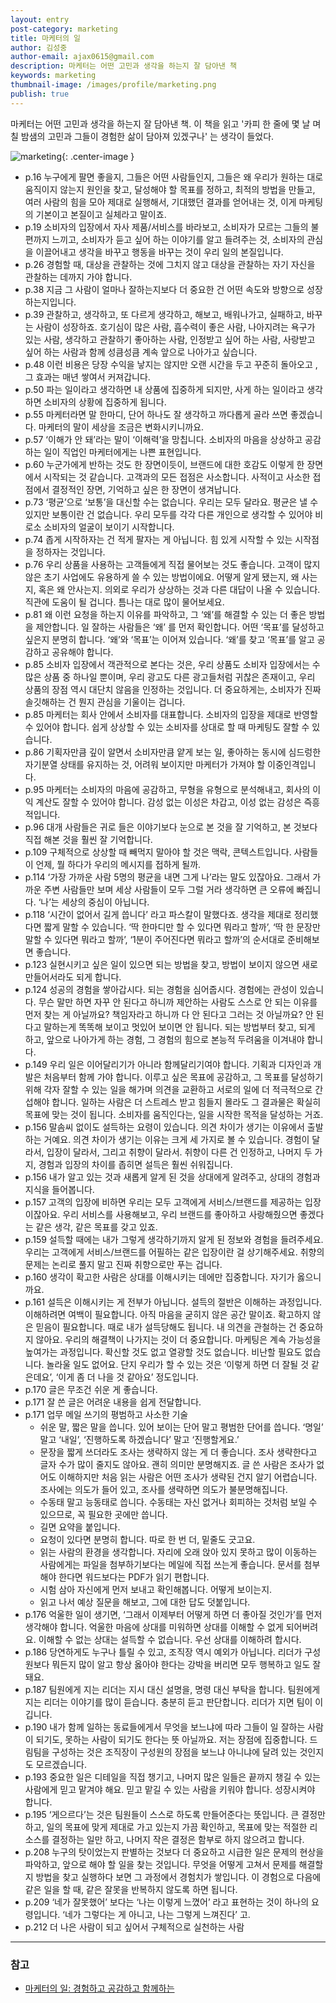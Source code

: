 ```yaml
---
layout: entry
post-category: marketing
title: 마케터의 일
author: 김성중
author-email: ajax0615@gmail.com
description: 마케터는 어떤 고민과 생각을 하는지 잘 담아낸 책
keywords: marketing
thumbnail-image: /images/profile/marketing.png
publish: true
---
```


마케터는 어떤 고민과 생각을 하는지 잘 담아낸 책. 이 책을 읽고 '카피 한 줄에 몇 날 며칠 밤샘의 고민과 그들이 경험한 삶이 담아져 있겠구나' 는 생각이 들었다.

![marketing](/images/2022/01/23/marketing.jpeg "marketing"){: .center-image }

- p.16 누구에게 팔면 좋을지, 그들은 어떤 사람들인지, 그들은 왜 우리가 원하는 대로 움직이지 않는지 원인을 찾고, 달성해야 할 목표를 정하고, 최적의 방법을 만들고, 여러 사람의 힘을 모아 제대로 실행해서, 기대했던 결과를 얻어내는 것, 이게 마케팅의 기본이고 본질이고 실체라고 말이죠.
- p.19 소비자의 입장에서 자사 제품/서비스를 바라보고, 소비자가 모르는 그들의 불편까지 느끼고, 소비자가 듣고 싶어 하는 이야기를 알고 들려주는 것, 소비자의 관심을 이끌어내고 생각을 바꾸고 행동을 바꾸는 것이 우리 일의 본질입니다.
- p.26 경험할 때, 대상을 관찰하는 것에 그치지 않고 대상을 관찰하는 자기 자신을 관찰하는 데까지 가야 합니다.
- p.38 지금 그 사람이 얼마나 잘하는지보다 더 중요한 건 어떤 속도와 방향으로 성장하는지입니다.
- p.39 관찰하고, 생각하고, 또 다르게 생각하고, 해보고, 배워나가고, 실패하고, 바꾸는 사람이 성장하죠. 호기심이 많은 사람, 흡수력이 좋은 사람, 나아지려는 욕구가 있는 사람, 생각하고 관찰하기 좋아하는 사람, 인정받고 싶어 하는 사람, 사랑받고 싶어 하는 사람과 함께 성큼성큼 계속 앞으로 나아가고 싶습니다.
- p.48 이런 비용은 당장 수익을 낳지는 않지만 오랜 시간을 두고 꾸준히 돌아오고 , 그 효과는 매년 쌓여서 커져갑니다.
- p.50 파는 일이라고 생각하면 내 상품에 집중하게 되지만, 사게 하는 일이라고 생각하면 소비자의 상황에 집중하게 됩니다.
- p.55 마케터라면 말 한마디, 단어 하나도 잘 생각하고 까다롭게 골라 쓰면 좋겠습니다. 마케터의 말이 세상을 조금은 변화시키니까요.
- p.57 ‘이해가 안 돼’라는 말이 ‘이해력’을 망칩니다. 소비자의 마음을 상상하고 공감하는 일이 직업인 마케터에게는 나쁜 표현입니다.
- p.60 누군가에게 반하는 것도 한 장면이듯이, 브랜드에 대한 호감도 이렇게 한 장면에서 시작되는 것 같습니다. 고객과의 모든 접점은 사소합니다. 사적이고 사소한 접점에서 결정적인 장면, 기억하고 싶은 한 장면이 생겨납니다.
- p.73 ‘평균’으로 ‘보통’을 대신할 수는 없습니다. 우리는 모두 달라요. 평균은 낼 수 있지만 보통이란 건 없습니다. 우리 모두를 각각 다른 개인으로 생각할 수 있어야 비로소 소비자의 얼굴이 보이기 시작합니다.
- p.74 좁게 시작하자는 건 적게 팔자는 게 아닙니다. 힘 있게 시작할 수 있는 시작점을 정하자는 것입니다.
- p.76 우리 상품을 사용하는 고객들에게 직접 물어보는 것도 좋습니다. 고객이 많지 않은 초기 사업에도 유용하게 쓸 수 있는 방법이에요. 어떻게 알게 됐는지, 왜 사는지, 혹은 왜 안사는지. 의외로 우리가 상상하는 것과 다른 대답이 나올 수 있습니다. 직관에 도움이 될 겁니다. 틈나는 대로 많이 물어보세요.
- p.81 왜 이런 요청을 하는지 이유를 파악하고, 그 ‘왜’를 해결할 수 있는 더 좋은 방법을 제안합니다. 일 잘하는 사람들은 ‘왜’ 를 먼저 확인합니다. 어떤 ‘목표’를 달성하고 싶은지 분명히 합니다. ‘왜’와 ‘목표’는 이어져 있습니다. ‘왜’를 찾고 ‘목표’를 알고 공감하고 공유해야 합니다.
- p.85 소비자 입장에서 객관적으로 본다는 것은, 우리 상품도 소비자 입장에서는 수많은 상품 중 하나일 뿐이며, 우리 광고도 다른 광고들처럼 귀찮은 존재이고, 우리 상품의 장점 역시 대단치 않음을 인정하는 것입니다. 더 중요하게는, 소비자가 진짜 솔깃해하는 건 뭔지 관심을 기울이는 겁니다.
- p.85 마케터는 회사 안에서 소비자를 대표합니다. 소비자의 입장을 제대로 반영할 수 있어야 합니다. 쉽게 상상할 수 있는 소비자를 상대로 할 때 마케팅도 잘할 수 있습니다.
- p.86 기획자만큼 깊이 알면서 소비자만큼 얕게 보는 일, 좋아하는 동시에 심드렁한 자기분열 상태를 유지하는 것, 어려워 보이지만 마케터가 가져야 할 이중인격입니다.
- p.95 마케터는 소비자의 마음에 공감하고, 무형을 유형으로 분석해내고, 회사의 이익 계산도 잘할 수 있어야 합니다. 감성 없는 이성은 차갑고, 이성 없는 감성은 즉흥적입니다.
- p.96 대개 사람들은 귀로 들은 이야기보다 눈으로 본 것을 잘 기억하고, 본 것보다 직접 해본 것을 훨씬 잘 기억합니다.
- p.109 구체적으로 상상할 때 빼먹지 말아야 할 것은 맥락, 콘텍스트입니다. 사람들이 언제, 뭘 하다가 우리의 메시지를 접하게 될까.
- p.114 ‘가장 가까운 사람 5명의 평균을 내면 그게 나’라는 말도 있잖아요. 그래서 가까운 주변 사람들만 보며 세상 사람들이 모두 그럴 거라 생각하면 큰 오류에 빠집니다. ‘나’는 세상의 중심이 아닙니다.
- p.118 ‘시간이 없어서 길게 씁니다’ 라고 파스칼이 말했다죠. 생각을 제대로 정리했다면 짧게 말할 수 있습니다. ‘딱 한마디만 할 수 있다면 뭐라고 할까’, ‘딱 한 문장만 말할 수 있다면 뭐라고 할까’, ‘1분이 주어진다면 뭐라고 할까’의 순서대로 준비해보면 좋습니다.
- p.123 실현시키고 싶은 일이 있으면 되는 방법을 찾고, 방법이 보이지 않으면 새로 만들어서라도 되게 합니다.
- p.124 성공의 경험을 쌓아갑시다. 되는 경험을 심어줍시다. 경험에는 관성이 있습니다. 무슨 말만 하면 자꾸 안 된다고 하니까 제안하는 사람도 스스로 안 되는 이유를 먼저 찾는 게 아닐까요? 책임자라고 하니까 다 안 된다고 그러는 것 아닐까요? 안 된다고 말하는게 똑똑해 보이고 멋있어 보이면 안 됩니다. 되는 방법부터 찾고, 되게 하고, 앞으로 나아가게 하는 경험, 그 경험의 힘으로 본능적 두려움을 이겨내야 합니다.
- p.149 우리 일은 이어달리기가 아니라 함께달리기여야 합니다. 기획과 디자인과 개발은 처음부터 함께 가야 합니다. 이루고 싶은 목표에 공감하고, 그 목표를 달성하기 위해 각자 잘할 수 있는 일을 해가며 의견을 교환하고 서로의 일에 더 적극적으로 간섭해야 합니다. 일하는 사람은 더 스트레스 받고 힘들지 몰라도 그 결과물은 확실히 목표에 맞는 것이 됩니다. 소비자를 움직인다는, 일을 시작한 목적을 달성하는 거죠.
- p.156 말솜씨 없이도 설득하는 요령이 있습니다. 의견 차이가 생기는 이유에서 출발하는 거예요. 의견 차이가 생기는 이유는 크게 세 가지로 볼 수 있습니다. 경험이 달라서, 입장이 달라서, 그리고 취향이 달라서. 취향이 다른 건 인정하고, 나머지 두 가지, 경험과 입장의 차이를 좁히면 설득은 훨씬 쉬워집니다.
- p.156 내가 알고 있는 것과 새롭게 알게 된 것을 상대에게 알려주고, 상대의 경험과 지식을 들어봅니다.
- p.157 고객의 입장에 비하면 우리는 모두 고객에게 서비스/브랜드를 제공하는 입장이잖아요. 우리 서비스를 사용해보고, 우리 브랜드를 좋아하고 사랑해줬으면 좋겠다는 같은 생각, 같은 목표를 갖고 있죠.
- p.159 설득할 때에는 내가 그렇게 생각하기까지 알게 된 정보와 경험을 들려주세요. 우리는 고객에게 서비스/브랜드를 어필하는 같은 입장이란 걸 상기해주세요. 취향의 문제는 논리로 풀지 말고 진짜 취향으로만 푸는 겁니다.
- p.160 생각이 확고한 사람은 상대를 이해시키는 데에만 집중합니다. 자기가 옳으니까요.
- p.161 설득은 이해시키는 게 전부가 아닙니다. 설득의 절반은 이해하는 과정입니다. 이해하려면 여백이 필요합니다. 아직 마음을 굳히지 않은 공간 말이죠. 확고하지 않은 믿음이 필요합니다. 때로 내가 설득당해도 됩니다. 내 의견을 관철하는 건 중요하지 않아요. 우리의 해결책이 나가지는 것이 더 중요합니다. 마케팅은 계속 가능성을 높여가는 과정입니다. 확신할 것도 없고 열광할 것도 없습니다. 비난할 필요도 없습니다. 놀라울 일도 없어요. 단지 우리가 할 수 있는 것은 ‘이렇게 하면 더 잘될 것 같은데요’, ‘이게 좀 더 나을 것 같아요’ 정도입니다.
- p.170 글은 무조건 쉬운 게 좋습니다.
- p.171 잘 쓴 글은 어려운 내용을 쉽게 전달합니다.
- p.171 업무 메일 쓰기의 평범하고 사소한 기술
    - 쉬운 말, 짧은 말을 씁니다. 있어 보이는 단어 말고 평범한 단어를 씁니다. ‘명일’ 말고 ‘내일’, ‘진행하도록 하겠습니다’ 말고 ‘진행할게요.’
    - 문장을 짧게 쓰더라도 조사는 생략하지 않는 게 더 좋습니다. 조사 생략한다고 글자 수가 많이 줄지도 않아요. 괜히 의미만 분명해지죠. 글 쓴  사람은 조사가 없어도 이해하지만 처음 읽는 사람은 어떤 조사가 생략된 건지 알기 어렵습니다. 조사에는 의도가 들어 있고, 조사를 생략하면 의도가 불분명해집니다.
    - 수동태 말고 능동태로 씁니다. 수동태는 자신 없거나 회피하는 것처럼 보일 수 있으므로, 꼭 필요한 곳에만 씁니다.
    - 길면 요약을 붙입니다.
    - 요청이 있다면 분명히 합니다. 따로 한 번 더, 밑줄도 긋고요.
    - 읽는 사람의 환경을 생각합니다. 자리에 오래 앉아 있지 못하고 많이 이동하는 사람에게는 파일을 첨부하기보다는 메일에 직접 쓰는게 좋습니다. 문서를 첨부해야 한다면 워드보다는 PDF가 읽기 편합니다.
    - 시험 삼아 자신에게 먼저 보내고 확인해봅니다. 어떻게 보이는지.
    - 읽고 나서 예상 질문을 해보고, 그에 대한 답도 덧붙입니다.
- p.176 억울한 일이 생기면, ‘그래서 이제부터 어떻게 하면 더 좋아질 것인가’를 먼저 생각해야 합니다. 억울한 마음에 상대를 미워하면 상대를 이해할 수 없게 되어버려요. 이해할 수 없는 상대는 설득할 수 없습니다. 우선 상대를 이해하려 합시다.
- p.186 당연하게도 누구나 틀릴 수 있고, 조직장 역시 예외가 아닙니다. 리더가 구성원보다 뭐든지 많이 알고 항상 옳아야 한다는 강박을 버리면 모두 행복하고 일도 잘돼요.
- p.187 팀원에게 지는 리더는 지시 대신 설명을, 명령 대신 부탁을 합니다. 팀원에게 지는 리더는 이야기를 많이 듣습니다. 충분히 듣고 판단합니다. 리더가 지면 팀이 이깁니다.
- p.190 내가 함께 일하는 동료들에게서 무엇을 보느냐에 따라 그들이 일 잘하는 사람이 되기도, 못하는 사람이 되기도 한다는 뜻 아닐까요. 저는 장점에 집중합니다. 드림팀을 구성하는 것은 조직장이 구성원의 장점을 보느냐 아니냐에 달려 있는 것인지도 모르겠습니다.
- p.193 중요한 일은 디테일을 직접 챙기고, 나머지 많은 일들은 끝까지 챙길 수 있는 사람에게 믿고 맡겨야 해요. 믿고 맡길 수 있는 사람을 키워야 합니다. 성장시켜야 합니다.
- p.195 ‘게으르다’는 것은 팀원들이 스스로 하도록 만들어준다는 뜻입니다. 큰 결정만 하고, 일의 목표에 맞게 제대로 가고 있는지 가끔 확인하고, 목표에 맞는 적절한 리소스를 결정하는 일만 하고, 나머지 작은 결정은 함부로 하지 않으려고 합니다.
- p.208 누구의 탓이었는지 판별하는 것보다 더 중요하고 시급한 일은 문제의 현상을 파악하고, 앞으로 해야 할 일을 찾는 것입니다. 무엇을 어떻게 고쳐서 문제를 해결할지 방법을 찾고 실행하다 보면 그 과정에서 경험치가 쌓입니다. 이 경험으로 다음에 같은 일을 할 때, 같은 잘못을 반복하지 않도록 하면 됩니다.
- p.209 ‘네가 잘못했어’ 보다는 ‘나는 이렇게 느꼈어’ 라고 표현하는 것이 하나의 요령입니다. ‘네가 그렇다는 게 아니고, 나는 그렇게 느껴진다’ 고.
- p.212 더 나은 사람이 되고 싶어서 구체적으로 실천하는 사람

---

### 참고
- [마케터의 일: 경험하고 공감하고 함께하는](http://www.yes24.com/Product/Goods/59438439)
